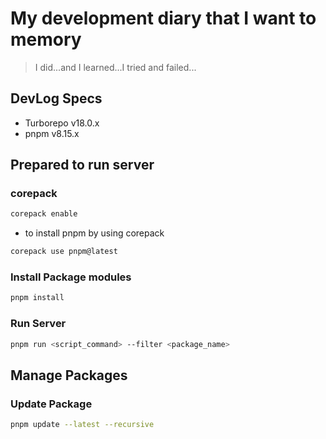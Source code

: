 # My development diary that I want to memory

> I did...and I learned...I tried and failed...

## DevLog Specs

- Turborepo v18.0.x
- pnpm v8.15.x

## Prepared to run server

### corepack

```bash
corepack enable
```

- to install pnpm by using corepack

```bash
corepack use pnpm@latest
```

### Install Package modules

```bash
pnpm install
```

### Run Server

```bash
pnpm run <script_command> --filter <package_name>
```

## Manage Packages

### Update Package

```bash
pnpm update --latest --recursive
```
